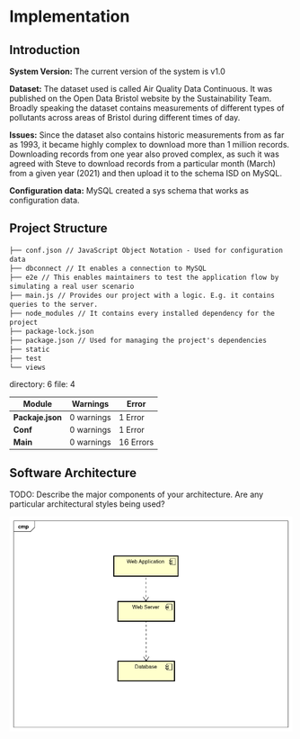 # Implementation

## Introduction
**System Version:** The current version of the system is v1.0

**Dataset:** The dataset used is called Air Quality Data Continuous. It was published on the Open Data Bristol website by the Sustainability Team.  Broadly speaking the dataset contains measurements of different types of pollutants across areas of Bristol during different times of day.

**Issues:** Since the dataset also contains historic measurements from as far as 1993, it became highly complex to download more than 1 million records. Downloading records from one year also proved complex, as such it was agreed with Steve to download records from a particular month (March) from a given year (2021) and then upload it to the schema ISD on MySQL. 

**Configuration data:** MySQL created a sys schema that works as configuration data.

## Project Structure

```
├── conf.json // JavaScript Object Notation - Used for configuration data
├── dbconnect // It enables a connection to MySQL
├── e2e // This enables maintainers to test the application flow by simulating a real user scenario
├── main.js // Provides our project with a logic. E.g. it contains queries to the server. 
├── node_modules // It contains every installed dependency for the project
├── package-lock.json
├── package.json // Used for managing the project's dependencies
├── static
├── test
└── views
```

directory: 6 file: 4


| **Module**        | **Warnings** | **Error** |
| -------------------------------------- | ------------------- | ------------------- |
| **Packaje.json** | 0 warnings| 1 Error |
| **Conf** | 0 warnings| 1 Error |
| **Main** | 0 warnings| 16 Errors |


## Software Architecture
TODO: Describe the major components of your architecture. Are any particular architectural styles being used?

![Insert your component Diagram here](images/component.png)
